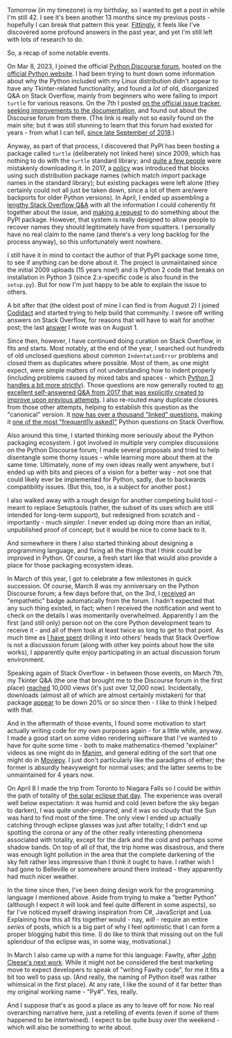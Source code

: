 <!--
.. title:  "Where I've been"
.. date:   2024-05-09
.. category: misc
-->

Tomorrow (in my timezone) is my birthday, so I wanted to get a post in while I'm still 42. I see it's been another 13 months since my previous posts - hopefully I can break that pattern this year. [Fittingly](https://en.wikipedia.org/wiki/The_Hitchhiker%27s_Guide_to_the_Galaxy), it feels like I've discovered some profound answers in the past year, and yet I'm still left with lots of research to do.

So, a recap of some notable events.

<!-- TEASER_END -->

On Mar 8, 2023, I joined the official [Python Discourse forum](https://discuss.python.org), hosted on the [official Python website](https://python.org). I had been trying to hunt down some information about why the Python included with my Linux distribution didn't appear to have any Tkinter-related functionality, and found a *lot* of old, disorganized Q&A on Stack Overflow, mainly from beginners who were failing to import `turtle` for various reasons. On the 7th I posted [on the official issue tracker, seeking improvements to the documentation](https://github.com/python/cpython/issues/102501), and found out about the Discourse forum from there. (The link is really not so easily found on the main site; but it was still stunning to learn that this forum had existed for years - from what I can tell, [since late September of 2018](https://discuss.python.org/t/about-the-discourse-feedback-category/2).)

Anyway, as part of that process, I discovered that PyPI has been hosting a package called `turtle` (deliberately not linked here) since 2009, which has nothing to do with the `turtle` standard library; and [quite a few people](https://discuss.python.org/t/handling-modules-on-pypi-that-are-now-in-the-standard-library/27071/3) were mistakenly downloading it. In 2017, a [policy](https://github.com/pypi/warehouse/pull/2409) was introduced that blocks using such distribution package names (which match import package names in the standard library); but existing packages were left alone (they certainly could not all just be taken down, since a lot of them are/were backports for older Python versions). In April, I ended up assembling a [lengthy Stack Overflow Q&A](https://stackoverflow.com/questions/76105218) with all the information I could coherently fit together about the issue, and [making a request](https://github.com/pypi/support/issues/2771) to do something about the PyPI package. However, that system is really designed to allow people to recover names they should legitimately have from squatters. I personally have no real claim to the name (and there's a very long backlog for the process anyway), so this unfortunately went nowhere.

I still have it in mind to contact the author of that PyPI package some time, to see if anything can be done about it. The project is unmaintained since the initial 2009 uploads (15 years now!) and is Python 2 code that breaks on installation in Python 3 (since 2.x-specific code is also found in the `setup.py`). But for now I'm just happy to be able to explain the issue to others.

A bit after that (the oldest post of mine I can find is from August 2) I joined [Codidact](https://codidact.com) and started trying to help build that community. I swore off writing answers on Stack Overflow, for reasons that will have to wait for another post; the last [answer](https://stackoverflow.com/a/76812491/523612) I wrote was on August 1.

Since then, however, I have continued doing curation on Stack Overflow, in fits and starts. Most notably, at the end of the year, I searched out hundreds of old unclosed questions about common `IndentationError` problems and closed them as duplicates where possible. Most of them, as one might expect, were simple matters of not understanding how to indent properly (including problems caused by mixed tabs and spaces - which [Python 3 handles a bit more strictly](https://stackoverflow.com/questions/2034517)). Those questions are now generally routed to [an excellent self-answered Q&A from 2017 that was explicitly created to improve upon previous attempts](https://stackoverflow.com/questions/45621722). I also re-routed many duplicate closures from those other attempts, helping to establish this question as the "canonical" version. It [now has over a thousand "linked" questions](https://stackoverflow.com/questions/linked/45621722), making it [one of the most "frequent[ly asked]"](https://stackoverflow.com/questions/tagged/python?tab=Frequent) Python questions on Stack Overflow.

Also around this time, I started thinking more seriously about the Python packaging ecosystem. I got involved in multiple very complex discussions on the Python Discourse forum; I made several proposals and tried to help disentangle some thorny issues - while learning more about them at the same time. Ultimately, none of my own ideas really went anywhere, but I ended up with bits and pieces of a vision for a better way - not one that could likely ever be implemented for Python, sadly, due to backwards compatibility issues. (But this, too, is a subject for another post.)

I also walked away with a rough design for another competing build tool - meant to replace Setuptools (rather, the subset of its uses which are still intended for long-term support), but redesigned from scratch and - importantly - much *simpler*. I never ended up doing more than an initial, unpublished proof of concept; but it would be nice to come back to it.

And somewhere in there I also started thinking about designing a programming language, and fixing all the things that I think could be improved in Python. Of course, a fresh start like that would also provide a place for those packaging ecosystem ideas.

In March of this year, I got to celebrate a few milestones in quick succession. Of course, March 8 was my anniversary on the Python Discourse forum; a few days before that, on the 3rd, I [received](https://discuss.python.org/badges/39/empathetic) an "empathetic" badge automatically from the forum. I hadn't expected that any such thing existed, in fact; when I received the notification and went to check on the details I was momentarily overwhelmed. Apparently I am the first (and still only) person not on the core Python development team to receive it - and all of them took at least twice as long to get to that point. As much time as [I have spent](https://meta.stackoverflow.com/search?q=is%3Aanswer+user%3A523612) drilling it into others' heads that Stack Overflow is not a discussion forum (along with other key points about how the site works), I apparently quite enjoy participating in an actual discussion forum environment.

Speaking again of Stack Overflow - in between those events, on March 7th, my Tkinter Q&A (the one that brought me to the Discourse forum in the first place) [reached](https://stackoverflow.com/help/badges/28/famous-question?userid=523612) 10,000 views (it's just over 12,000 now). Incidentally, downloads (almost all of which are almost certainly mistaken) for that package [appear](https://pypistats.org/packages/turtle) to be down 20% or so since then - I like to think I helped with that.

And in the aftermath of those events, I found some motivation to start actually writing code for my own purposes again - for a little while, anyway. I made a good start on some video rendering software that I've wanted to have for quite some time - both to make mathematics-themed "explainer" videos as one might do in [Manim](https://www.manim.community/), and general editing of the sort that one might do in [Moviepy](https://zulko.github.io/moviepy/). I just don't particularly like the paradigms of either; the former is absurdly heavyweight for normal uses; and the latter seems to be unmaintained for 4 years now.

On April 8 I made the trip from Toronto to Niagara Falls so I could be within the path of totality of [the solar eclipse that day](https://en.wikipedia.org/wiki/Solar_eclipse_of_April_8,_2024). The experience was overall well below expectation: it was humid and cold (even before the sky began to darken), I was quite under-prepared, and it was so cloudy that the Sun was hard to find most of the time. The only view I ended up actually catching through eclipse glasses was just after totality; I didn't end up spotting the corona or any of the other really interesting phenomena associated with totality, except for the dark and the cold and perhaps some shadow bands. On top of all of that, the trip home was disastrous, and there was enough light pollution in the area that the complete darkening of the sky felt rather less impressive than I think it ought to have. I rather wish I had gone to Belleville or somewhere around there instead - they apparently had much nicer weather.

In the time since then, I've been doing design work for the programming language I mentioned above. Aside from trying to make a "better Python" (although I expect it will look and feel quite different in some aspects), so far I've noticed myself drawing inspiration from C#, JavaScript and Lua. Explaining how this all fits together would - nay, *will* - require an entire *series* of posts, which is a big part of why I feel optimistic that I can form a proper blogging habit this time. (I do like to think that missing out on the full splendour of the eclipse was, in some way, motivational.) 

In March I also came up with a name for this language: Fawlty, after [John Cleese's next work](https://en.wikipedia.org/wiki/Fawlty_Towers). While it might not be considered the best marketing move to expect developers to speak of "writing Fawlty code", for me it fits a bit too well to pass up. (And really, the naming of Python itself was rather whimsical in the first place). At any rate, I like the sound of it far better than my original working name - "Py#". Yes, really.

And I suppose that's as good a place as any to leave off for now. No real overarching narrative here, just a retelling of events (even if some of them happened to be intertwined). I expect to be quite busy over the weekend - which will also be something to write about.

